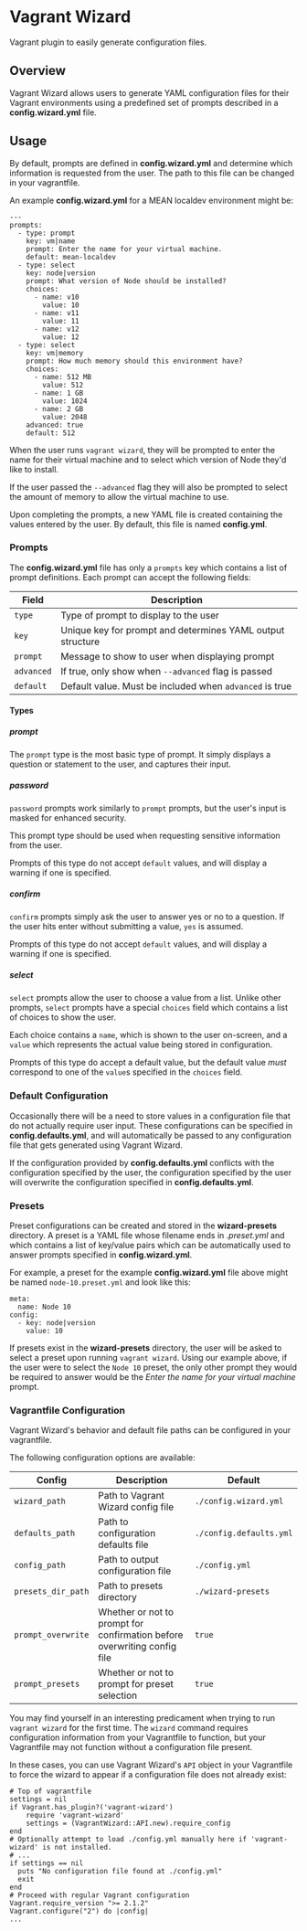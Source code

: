 # Vagrant Wizard
Vagrant plugin to easily generate configuration files.

## Overview
Vagrant Wizard allows users to generate YAML configuration files for their
Vagrant environments using a predefined set of prompts described in a
**config.wizard.yml** file.

## Usage
By default, prompts are defined in **config.wizard.yml** and determine which
information is requested from the user. The path to this file can be changed
in your vagrantfile.

An example **config.wizard.yml** for a MEAN localdev environment might be:

    ---
    prompts:
      - type: prompt
        key: vm|name
        prompt: Enter the name for your virtual machine.
        default: mean-localdev
      - type: select
        key: node|version
        prompt: What version of Node should be installed?
        choices:
          - name: v10
            value: 10
          - name: v11
            value: 11
          - name: v12
            value: 12
      - type: select
        key: vm|memory
        prompt: How much memory should this environment have?
        choices:
          - name: 512 MB
            value: 512
          - name: 1 GB
            value: 1024
          - name: 2 GB
            value: 2048
        advanced: true
        default: 512

When the user runs ``vagrant wizard``, they will be prompted to enter the name
for their virtual machine and to select which version of Node they'd like to
install.

If the user passed the ``--advanced`` flag they will also be prompted
to select the amount of memory to allow the virtual machine to use.

Upon completing the prompts, a new YAML file is created containing the values
entered by the user. By default, this file is named **config.yml**.

### Prompts
The **config.wizard.yml** file has only a ``prompts`` key which contains
a list of prompt definitions. Each prompt can accept the following fields:

|Field       |Description                                                |
|------------|-----------------------------------------------------------|
|``type``    |Type of prompt to display to the user                      |
|``key``     |Unique key for prompt and determines YAML output structure |
|``prompt``  |Message to show to user when displaying prompt             |
|``advanced``|If true, only show when ``--advanced`` flag is passed      |
|``default`` |Default value. Must be included when ``advanced`` is true  |

#### Types

##### prompt
The ``prompt`` type is the most basic type of prompt. It simply displays
a question or statement to the user, and captures their input.

##### password
``password`` prompts work similarly to ``prompt`` prompts, but the user's
input is masked for enhanced security.

This prompt type should be used when requesting sensitive information from
the user.

Prompts of this type do not accept ``default`` values, and will display a
warning if one is specified.

##### confirm
``confirm`` prompts simply ask the user to answer yes or no to a question. If
the user hits enter without submitting a value, ``yes`` is assumed.

Prompts of this type do not accept ``default`` values, and will display a
warning if one is specified.

##### select
``select`` prompts allow the user to choose a value from a list. Unlike other
prompts, ``select`` prompts have a special ``choices`` field which contains
a list of choices to show the user.

Each choice contains a ``name``, which is shown to the user on-screen, and a
``value`` which represents the actual value being stored in configuration.

Prompts of this type do accept a default value, but the default value *must*
correspond to one of the ``value``s specified in the ``choices`` field.

### Default Configuration
Occasionally there will be a need to store values in a configuration file that
do not actually require user input. These configurations can be specified in
**config.defaults.yml**, and will automatically be passed to any
configuration file that gets generated using Vagrant Wizard.

If the configuration provided by **config.defaults.yml** conflicts with the
configuration specified by the user, the configuration specified by the user
will overwrite the configuration specified in **config.defaults.yml**.

### Presets
Preset configurations can be created and stored in the **wizard-presets**
directory. A preset is a YAML file whose filename ends in *.preset.yml* and
which contains a list of key/value pairs which can be automatically used to
answer prompts specified in **config.wizard.yml**.

For example, a preset for the example **config.wizard.yml** file above might
be named ``node-10.preset.yml`` and look like this:

    meta:
      name: Node 10
    config:
      - key: node|version
        value: 10

If presets exist in the **wizard-presets** directory, the user will be asked
to select a preset upon running ``vagrant wizard``. Using our example above,
if the user were to select the ``Node 10`` preset, the only other prompt they
would be required to answer would be the *Enter the name for your virtual
machine* prompt.

### Vagrantfile Configuration
Vagrant Wizard's behavior and default file paths can be configured in your
vagrantfile.

The following configuration options are available:

|Config              |Description                                                             |Default                  |
|--------------------|------------------------------------------------------------------------|-------------------------|
|``wizard_path``     |Path to Vagrant Wizard config file                                      |``./config.wizard.yml``  |
|``defaults_path``   |Path to configuration defaults file                                     |``./config.defaults.yml``|
|``config_path``     |Path to output configuration file                                       |``./config.yml``         |
|``presets_dir_path``|Path to presets directory                                               |``./wizard-presets``     |
|``prompt_overwrite``|Whether or not to prompt for confirmation before overwriting config file|``true``                 |
|``prompt_presets``  |Whether or not to prompt for preset selection                           |``true``                 |

You may find yourself in an interesting predicament when trying to run
``vagrant wizard`` for the first time. The ``wizard`` command requires
configuration information from your Vagrantfile to function, but your
Vagrantfile may not function without a configuration file present.

In these cases, you can use Vagrant Wizard's ``API`` object in your Vagrantfile
to force the wizard to appear if a configuration file does not already exist:

    # Top of vagrantfile
    settings = nil
    if Vagrant.has_plugin?('vagrant-wizard')
        require 'vagrant-wizard'
        settings = (VagrantWizard::API.new).require_config
    end
    # Optionally attempt to load ./config.yml manually here if 'vagrant-wizard' is not installed.
    # ...
    if settings == nil
      puts "No configuration file found at ./config.yml"
      exit
    end
    # Proceed with regular Vagrant configuration
    Vagrant.require_version ">= 2.1.2"
    Vagrant.configure("2") do |config|
    ...

